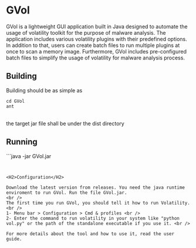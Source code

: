 <H1>GVol</H1>

GVol is a lightweight GUI application built in Java designed to automate the usage of volatility toolkit for the purpose of malware analysis. The application includes various volatility plugins with their predefined options. In addition to that, users can create batch files to run multiple plugins at once to scan a memory image. Furthermore, GVol includes pre-configured batch files to simplify the usage of volatility for malware analysis process.


<H2>Building</H2>
Building should be as simple as

```
cd GVol
ant

```
<br />
the target jar file shall be under the dist directory

<H2>Running</H2>
```java -jar GVol.jar

```


<H2>Configuration</H2>

Download the latest version from releases. You need the java runtime enviroment to run GVol. Run the file GVol.jar.
<br />
The first time you run GVol, you should tell it how to run Volatility. <br />
1- Menu bar > Configuration > Cmd & profiles <br />
2- Enter the command to run volatility in your system like "python vol.py" or the path of the standalone executable if you use it. <br />

For more details about the tool and how to use it, read the user guide.
